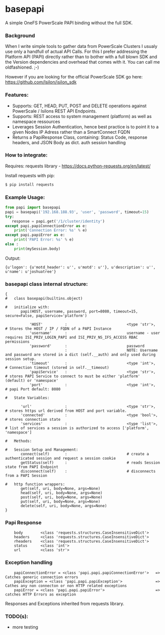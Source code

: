 # basepapi
A simple OneFS PowerScale PAPI binding without the full SDK.

### Background
When I write simple tools to gather data from PowerScale Clusters I usualy use only a handfull of actual API Calls.
For this I prefer addressing the Platform API (PAPI) directly rather than to bother with a full blown SDK and the Version dependencies and overhead that comes with it.
You can call me oldfashioned. ;-)

However if you are looking for the official PowerScale SDK go here: https://github.com/Isilon/isilon_sdk

### Features:

- Supports: GET, HEAD, PUT, POST and DELETE operations against PowerScale / Isilons REST API Endpoints.
- Supports: REST access to system management (platform) as well as namespace ressources
- Leverages Session Authentication, hence best practice is to point it to a given Nodes IP Adress rather than a SmartConnect FQDN
- Returns a PapiResponse Class, containing: Status Code, response headers, and JSON Body as dict. auth session handling

### How to integrate:

Requires: requests library - https://docs.python-requests.org/en/latest/

Install requests with pip:

```Bash
$ pip install requests
```

### Example Usage: 

```python
from papi import basepapi
papi = basepapi('192.168.188.93', 'user', 'password', timeout=15) 
try: 
   response = papi.get('/1/cluster/identity')
except papi.papiConnectionError as e:
    print('Connection Error: %s' % e)
except papi.papiError as e:
    print('PAPI Error: %s' % e)
else :
    print(mySession.body)
```

Output:

```
{u'logon': {u'motd_header': u'', u'motd': u''}, u'description': u'', u'name': u'joshuatree'}	
```

### basepapi class internal structure:

```
{
#   class basepapi(builtins.object)

#   initialize with:
       papi(HOST, username, password, port=8080, timeout=15, secure=False, papiService='platform')

           'HOST'          :                           <type 'str'>,  # Stores the HOST / IP / FQDN of a PAPI Instance
           'username'      :                           username - user requires ISI_PRIV_LOGIN_PAPI and ISI_PRIV_NS_IFS_ACCESS RBAC permissions
           'password'      :                           password 
                           :                           NOTE: Username and password are stored in a dict (self.__auth) and only used during session setup.
           'timeout'       :                           <type 'int'>,  # Connection timeout (stored in self.__timeout)
           'papiService'   :                           <type 'str'>,  # stores PAPI Service to connect to must be either 'platform' (default) or 'namespace'
           'port'          :                           <type 'int'>,  # papi Port default: 8080
  
#   State Variables:

       'url'               :                           <type 'str'>,  # stores https url derived from HOST and port variable.
       'connected'         :                           <type 'bool'>, # stores connection state
       'services'          :                           <type 'list'>, # list of services a session is authorized to access ['platform', 'namespace']
   
#   Methods:

#   Session Setup and Management:
       connect(self)       :                           # create a authenticated session and request a session cookie
       getStatus(self)     :                           # reads Session state from PAPI Endpoint
       disconnect(self)    :                           # disconnects from a PAPI Session

#   http function wrappers:
       get(self, uri, body=None, args=None)          
       head(self, uri, body=None, args=None)         
       post(self, uri, body=None, args=None)
       put(self, uri, body=None, args=None)
       delete(self, uri, body=None, args=None)
}

```
### Papi Response 
```
	body 		<class 'requests.structures.CaseInsensitiveDict'>
	headers 	<class 'requests.structures.CaseInsensitiveDict'>
	rheaders 	<class 'requests.structures.CaseInsensitiveDict'>
	status 		<class 'int'>
	url 		<class 'str'>
```
### Exception handling
```
	papiConnectionError = <class 'papi.papi.papiConnectionError'>   => Catches generic connection errors 
	papiException = <class 'papi.papi.papiException'>               => Cathes any non connecton or non HTTP related exceptions 
	papiError = <class 'papi.papi.papiError'>                       => catches HTTP Errors as exception
```
Responses and Exceptions inherited from requests library.

### TODO(s):

- more testing